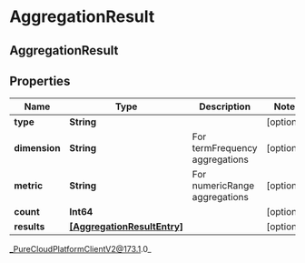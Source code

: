 # AggregationResult

## AggregationResult

## Properties

|Name | Type | Description | Notes|
|------------ | ------------- | ------------- | -------------|
| **type** | **String** |  | [optional] |
| **dimension** | **String** | For termFrequency aggregations | [optional] |
| **metric** | **String** | For numericRange aggregations | [optional] |
| **count** | **Int64** |  | [optional] |
| **results** | [**[AggregationResultEntry]**]([AggregationResultEntry]) |  | [optional] |



_PureCloudPlatformClientV2@173.1.0_
